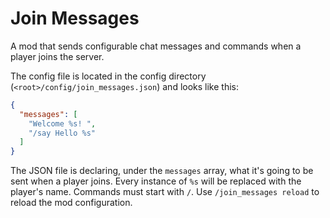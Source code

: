 # Join Messages

A mod that sends configurable chat messages and commands when a player joins the server.

The config file is located in the config directory (`<root>/config/join_messages.json`) and looks like this:

```JSON
{
  "messages": [
    "Welcome %s! ",
    "/say Hello %s"
  ]
}
```

The JSON file is declaring, under the `messages` array, what it's going to be sent when a player joins. Every instance of `%s` will be replaced with the player's name.
Commands must start with `/`.
Use `/join_messages reload` to reload the mod configuration.
